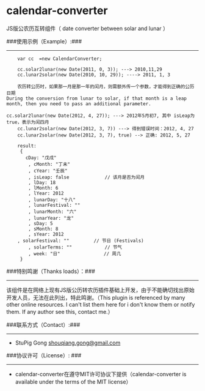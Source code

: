 calendar-converter
==================

JS版公农历互转组件（ date converter between solar and lunar ）

###使用示例（Example）:###

---

        var cc  =new CalendarConverter;

        cc.solar2lunar(new Date(2011, 0, 3)); ---> 2010,11,29
        cc.lunar2solar(new Date(2010, 10, 29)); ----> 2011, 1, 3

        农历转公历时，如果那一月是那一年的闰月，则需额外传一个参数，才能得到正确的公历日期
	During the conversion from lunar to solar, if that month is a leap month, then you need to pass an additional parameter.

	cc.solar2lunar(new Date(2012, 4, 27)); ---> 2012年5月初7, 其中 isLeap为true，表示为闰四月
        cc.lunar2solar(new Date(2012, 3, 7)) ---> 得到错误时间：2012, 4, 27
        cc.lunar2solar(new Date(2012, 3, 7), true) --> 正确: 2012, 5, 27

        result:
         {
           cDay: "戊戌"
            , cMonth: "丁未"
            , cYear: "壬辰"
            , isLeap: false             // 该月是否为闰月
            , lDay: 18
            , lMonth: 6
            , lYear: 2012
            , lunarDay: "十八"
            , lunarFestival: ""
            , lunarMonth: "六"
            , lunarYear: "龙"
            , sDay: 5
            , sMonth: 8
            , sYear: 2012
	    , solarFestival: ""         // 节日 (Festivals)
            , solarTerms: ""            // 节气
            , week: "日"                // 周几
         }
###特别鸣谢（Thanks loads）：###

---
该组件是在网络上现有JS版公历转农历插件基础上开发，由于不能确切找出原始开发人员，无法在此列出，特此鸣谢。（This plugin is referenced by many other online resources. I can't list them here for i don't know them or notify them. If any author see this, contact me.）

###联系方式（Contact）:###

---
 - StuPig Gong <shouqiang.gong@gmail.com>

###协议许可（License）: ###

---
 - calendar-converter在遵守MIT许可协议下提供（calendar-converter is available under the terms of the MIT license）
